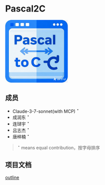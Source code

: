 # Pascal2C

<div>
  <img src="logo.jpeg" alt="LOGO" style="width:200px; height:auto;" />
</div>

## 成员

- Claude-3-7-sonnet(with MCP) $^ \star$
- 成润东 $^ \star$
- 连琎宇 $^ \star$
- 吕志杰 $^ \star$
- 唐梓楠 $^ \star$


> $^\star$ means equal contribution，按字母排序

## 项目文档

[outline](https://compilercourseproject.getoutline.com/home)
